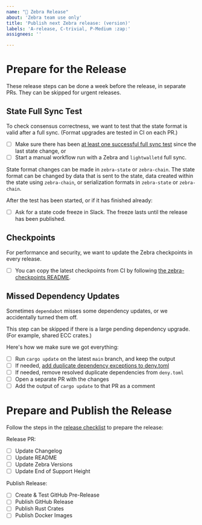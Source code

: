 ```yaml
---
name: "🚀 Zebra Release"
about: 'Zebra team use only'
title: 'Publish next Zebra release: (version)'
labels: 'A-release, C-trivial, P-Medium :zap:'
assignees: ''

---
```


# Prepare for the Release

These release steps can be done a week before the release, in separate PRs.
They can be skipped for urgent releases.

## State Full Sync Test

To check consensus correctness, we want to test that the state format is valid after a full sync. (Format upgrades are tested in CI on each PR.)

- [ ] Make sure there has been [at least one successful full sync test](https://github.com/ZcashFoundation/zebra/actions/workflows/ci-tests.yml?query=event%3Aschedule) since the last state change, or
- [ ] Start a manual workflow run with a Zebra and `lightwalletd` full sync.

State format changes can be made in `zebra-state` or `zebra-chain`. The state format can be changed by data that is sent to the state, data created within the state using `zebra-chain`, or serialization formats in `zebra-state` or `zebra-chain`. 

After the test has been started, or if it has finished already:
- [ ] Ask for a state code freeze in Slack. The freeze lasts until the release has been published.

## Checkpoints

For performance and security, we want to update the Zebra checkpoints in every release.
- [ ] You can copy the latest checkpoints from CI by following [the zebra-checkpoints README](https://github.com/ZcashFoundation/zebra/blob/main/zebra-utils/README.md#zebra-checkpoints).

## Missed Dependency Updates

Sometimes `dependabot` misses some dependency updates, or we accidentally turned them off.

This step can be skipped if there is a large pending dependency upgrade. (For example, shared ECC crates.)

Here's how we make sure we got everything:
- [ ] Run `cargo update` on the latest `main` branch, and keep the output
- [ ] If needed, [add duplicate dependency exceptions to deny.toml](https://github.com/ZcashFoundation/zebra/blob/main/book/src/dev/continuous-integration.md#fixing-duplicate-dependencies-in-check-denytoml-bans)
- [ ] If needed, remove resolved duplicate dependencies from `deny.toml`
- [ ] Open a separate PR with the changes
- [ ] Add the output of `cargo update` to that PR as a comment

# Prepare and Publish the Release

Follow the steps in the [release checklist](https://github.com/ZcashFoundation/zebra/blob/main/.github/PULL_REQUEST_TEMPLATE/release-checklist.md) to prepare the release:

Release PR:
- [ ] Update Changelog
- [ ] Update README
- [ ] Update Zebra Versions
- [ ] Update End of Support Height

Publish Release:
- [ ] Create & Test GitHub Pre-Release
- [ ] Publish GitHub Release
- [ ] Publish Rust Crates
- [ ] Publish Docker Images

